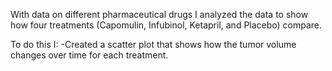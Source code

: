 With data on different pharmaceutical drugs I analyzed the data to show how four treatments (Capomulin, Infubinol, Ketapril, and Placebo) compare.

To do this I:
  -Created a scatter plot that shows how the tumor volume changes over time for each treatment.
